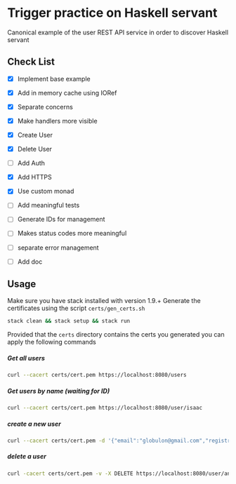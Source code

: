 # Trigger practice on Haskell servant 

Canonical example of the user REST API service 
in order to discover Haskell servant

## Check List

- [x] Implement base example
- [x] Add in memory cache using IORef
- [x] Separate concerns
- [x] Make handlers more visible
- [x] Create User
- [x] Delete User
- [ ] Add Auth
- [x] Add HTTPS
- [x] Use custom monad
- [ ] Add meaningful tests
- [ ] Generate IDs for management
- [ ] Makes status codes more meaningful 
- [ ] separate error management
- [ ] Add doc


## Usage

Make sure you have stack installed with version 1.9.+
Generate the certificates using the script `certs/gen_certs.sh` 

```bash
stack clean && stack setup && stack run
```

Provided that the `certs` directory contains the certs you generated you can
apply the following commands


##### Get all users
```bash
curl --cacert certs/cert.pem https://localhost:8080/users
```

##### Get users by name (waiting for ID)
```bash
curl --cacert certs/cert.pem https://localhost:8080/user/isaac
```

##### create a new user
```bash
curl --cacert certs/cert.pem -d '{"email":"globulon@gmail.com","registration_date":"1971-08-28", "name":"omd"}' -H "Content-Type: application/json" -X POST https://localhost:8080/user
```

##### delete a user
```bash
curl -cacert certs/cert.pem -v -X DELETE https://localhost:8080/user/andrea
```